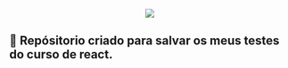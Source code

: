 <p align="center"><img src="https://skillicons.dev/icons?i=react" /></p>



## 🚀 Repósitorio criado para salvar os meus testes do curso de react.




